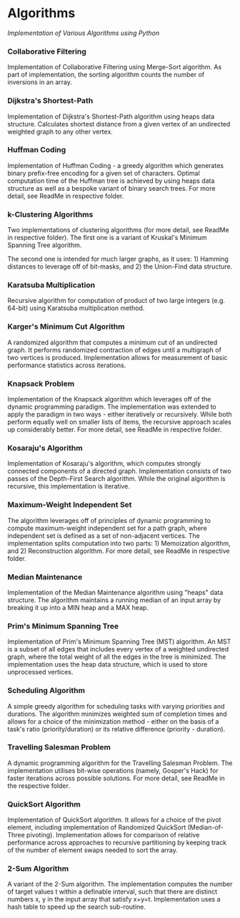 # Algorithms
 *Implementation of Various Algorithms using Python*

 ### Collaborative Filtering

 Implementation of Collaborative Filtering using Merge-Sort algorithm. As part of implementation, the sorting algorithm counts the number of inversions in an array.

 ### Dijkstra's Shortest-Path
 
 Implementation of Dijkstra's Shortest-Path algorithm using heaps data structure. Calculates shortest distance from a given vertex of an undirected weighted graph to any other vertex. 

 ### Huffman Coding
 
 Implementation of Huffman Coding - a greedy algorithm which generates binary prefix-free encoding for a given set of characters. Optimal computation time of the Huffman tree is achieved by using heaps data structure as well as a bespoke variant of binary search trees. For more detail, see ReadMe in respective folder.

 ### k-Clustering Algorithms
 
 Two implementations of clustering algorithms (for more detail, see ReadMe in respective folder). The first one is a variant of Kruskal's Minimum Spanning Tree algorithm. 

 The second one is intended for much larger graphs, as it uses: 1) Hamming distances to leverage off of bit-masks, and 2) the Union-Find data structure.

 ### Karatsuba Multiplication
 
 Recursive algorithm for computation of product of two large integers (e.g. 64-bit) using Karatsuba multiplication method.

 ### Karger's Minimum Cut Algorithm
 
 A randomized algorithm that computes a minimum cut of an undirected graph. It performs randomized contraction of edges until a multigraph of two vertices is produced. Implementation allows for measurement of basic performance statistics across iterations.

 ### Knapsack Problem

 Implementation of the Knapsack algorithm which leverages off of the dynamic programming paradigm. The implementation was extended to apply the paradigm in two ways - either iteratively or recursively. While both perform equally well on smaller lists of items, the recursive approach scales up considerably better. For more detail, see ReadMe in respective folder.

 ### Kosaraju's Algorithm 
 
 Implementation of Kosaraju's algorithm, which computes strongly connected components of a directed graph. Implementation consists of two passes of the Depth-First Search algorithm. While the original algorithm is recursive, this implementation is iterative.

 ### Maximum-Weight Independent Set
 
 The algorithm leverages off of principles of dynamic programming to compute maximum-weight independent set for a path graph, where independent set is defined as a set of non-adjacent vertices. The implementation splits computation into two parts: 1) Memoization algorithm, and 2) Reconstruction algorithm. For more detail, see ReadMe in respective folder.

 ### Median Maintenance

 Implementation of the Median Maintenance algorithm using "heaps" data structure. The algorithm maintains a running median of an input array by breaking it up into a MIN heap and a MAX heap.

 ### Prim's Minimum Spanning Tree

 Implementation of Prim's Minimum Spanning Tree (MST) algorithm. An MST is a subset of all edges that includes every vertex of a weighted undirected graph, where the total weight of all the edges in the tree is minimized. The implementation uses the heap data structure, which is used to store unprocessed vertices. 

 ### Scheduling Algorithm

 A simple greedy algorithm for scheduling tasks with varying priorities and durations. The algorithm minimizes weighted sum of completion times and allows for a choice of the minimization method - either on the basis of a task's ratio (priority/duration) or its relative difference (priority - duration).

 ### Travelling Salesman Problem

 A dynamic programming algorithm for the Travelling Salesman Problem. The implementation utilises bit-wise operations (namely, Gosper's Hack) for faster iterations across possible solutions. For more detail, see ReadMe in the respective folder.

 ### QuickSort Algorithm

 Implementation of QuickSort algorithm. It allows for a choice of the pivot element, including implementation of Randomized QuickSort (Median-of-Three pivoting). Implementation allows for comparison of relative performance across approaches to recursive partitioning by keeping track of the number of element swaps needed to sort the array.

 ### 2-Sum Algorithm

 A variant of the 2-Sum algorithm. The implementation computes the number of target values t within a definable interval, such that there are distinct numbers x, y in the input array that satisfy x+y=t. Implementation uses a hash table to speed up the search sub-routine.
